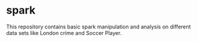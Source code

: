 # spark

This repository contains basic spark manipulation and analysis on different data sets like London crime and Soccer Player.
